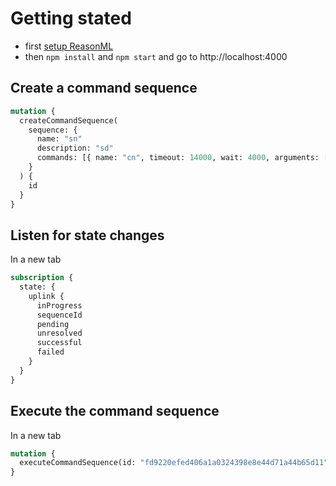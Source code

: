 # Getting stated

- first [setup ReasonML](https://reasonml.github.io/docs/en/installation)
- then `npm install` and `npm start` and go to http://localhost:4000

## Create a command sequence

```graphql
mutation {
  createCommandSequence(
    sequence: {
      name: "sn"
      description: "sd"
      commands: [{ name: "cn", timeout: 14000, wait: 4000, arguments: [] }]
    }
  ) {
    id
  }
}
```

## Listen for state changes

In a new tab

```graphql
subscription {
  state: {
    uplink {
      inProgress
      sequenceId
      pending
      unresolved
      successful
      failed
    }
  }
}
```

## Execute the command sequence

In a new tab

```graphql
mutation {
  executeCommandSequence(id: "fd9220efed406a1a0324398e8e44d71a44b65d11")
}
```
